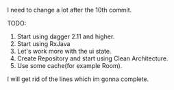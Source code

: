 I need to change a lot after the 10th commit. 

TODO:
1) Start using dagger 2.11 and higher.
2) Start using RxJava
3) Let's work more with the ui state.
4) Create Repository and start using Clean Architecture.
5) Use some cache(for example Room).

I will get rid of the lines which im gonna complete. 
